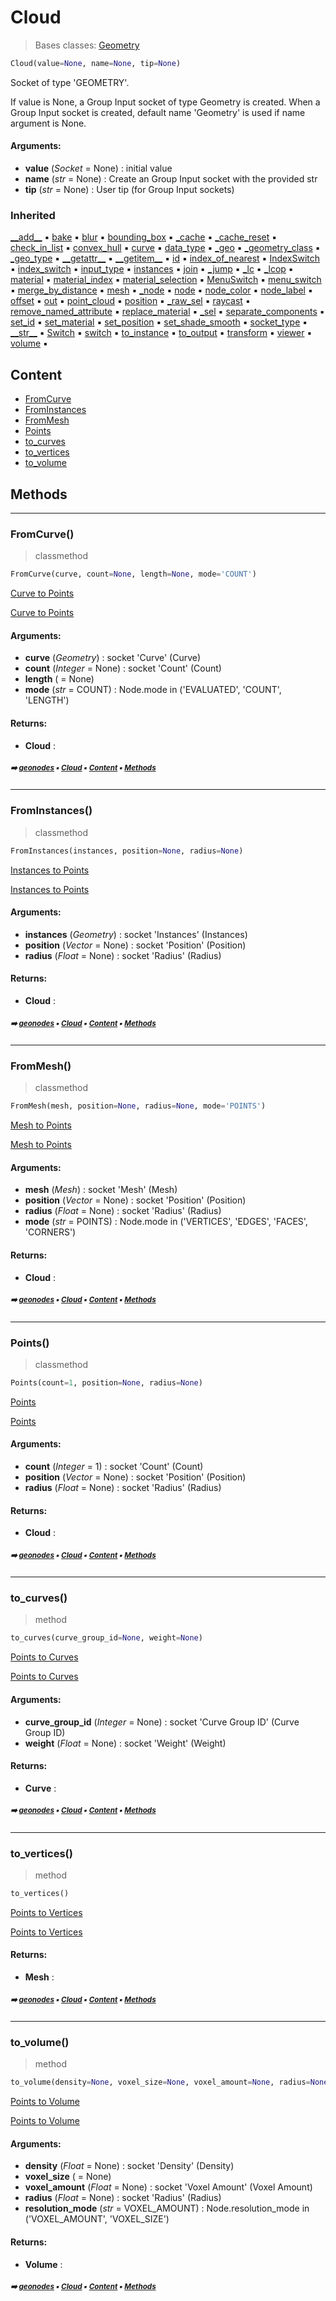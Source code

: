 # Cloud

> Bases classes: [Geometry](geono-geometry.md#geometry)

``` python
Cloud(value=None, name=None, tip=None)
```

Socket of type 'GEOMETRY'.

If value is None, a Group Input socket of type Geometry is created.
When a Group Input socket is created, default name 'Geometry' is used if name argument is None.

#### Arguments:
- **value** (_Socket_ = None) : initial value
- **name** (_str_ = None) : Create an Group Input socket with the provided str
- **tip** (_str_ = None) : User tip (for Group Input sockets)

### Inherited

[\_\_add__](geono-geometry.md#__add__) :black_small_square: [bake](geono-geometry.md#bake) :black_small_square: [blur](geono-socket.md#blur) :black_small_square: [bounding_box](geono-geometry.md#bounding_box) :black_small_square: [\_cache](geono-socke-nodecache.md#_cache) :black_small_square: [\_cache_reset](geono-socke-nodecache.md#_cache_reset) :black_small_square: [check_in_list](geono-socket.md#check_in_list) :black_small_square: [convex_hull](geono-geometry.md#convex_hull) :black_small_square: [curve](geono-geometry.md#curve) :black_small_square: [data_type](geono-socket.md#data_type) :black_small_square: [\_geo](geono-geometry.md#_geo) :black_small_square: [\_geometry_class](geono-socket.md#_geometry_class) :black_small_square: [\_geo_type](geono-geome-geobase.md#_geo_type) :black_small_square: [\_\_getattr__](geono-socket.md#__getattr__) :black_small_square: [\_\_getitem__](geono-geome-geobase.md#__getitem__) :black_small_square: [id](geono-geome-geobase.md#id) :black_small_square: [index_of_nearest](geono-geometry.md#index_of_nearest) :black_small_square: [IndexSwitch](geono-socket.md#indexswitch) :black_small_square: [index_switch](geono-socket.md#index_switch) :black_small_square: [input_type](geono-socket.md#input_type) :black_small_square: [instances](geono-geometry.md#instances) :black_small_square: [join](geono-geometry.md#join) :black_small_square: [\_jump](geono-socket.md#_jump) :black_small_square: [\_lc](geono-socket.md#_lc) :black_small_square: [\_lcop](geono-socket.md#_lcop) :black_small_square: [material](geono-geome-geobase.md#material) :black_small_square: [material_index](geono-geome-geobase.md#material_index) :black_small_square: [material_selection](geono-geome-geobase.md#material_selection) :black_small_square: [MenuSwitch](geono-socket.md#menuswitch) :black_small_square: [menu_switch](geono-socket.md#menu_switch) :black_small_square: [merge_by_distance](geono-geometry.md#merge_by_distance) :black_small_square: [mesh](geono-geometry.md#mesh) :black_small_square: [\_node](geono-geometry.md#_node) :black_small_square: [node](geono-socket.md#node) :black_small_square: [node_color](geono-socket.md#node_color) :black_small_square: [node_label](geono-socket.md#node_label) :black_small_square: [offset](geono-geome-geobase.md#offset) :black_small_square: [out](geono-socket.md#out) :black_small_square: [point_cloud](geono-geometry.md#point_cloud) :black_small_square: [position](geono-geome-geobase.md#position) :black_small_square: [\_raw_sel](geono-geome-geobase.md#_raw_sel) :black_small_square: [raycast](geono-geometry.md#raycast) :black_small_square: [remove_named_attribute](geono-geometry.md#remove_named_attribute) :black_small_square: [replace_material](geono-geome-geobase.md#replace_material) :black_small_square: [\_sel](geono-geome-geobase.md#_sel) :black_small_square: [separate_components](geono-geometry.md#separate_components) :black_small_square: [set_id](geono-geometry.md#set_id) :black_small_square: [set_material](geono-geometry.md#set_material) :black_small_square: [set_position](geono-geometry.md#set_position) :black_small_square: [set_shade_smooth](geono-geometry.md#set_shade_smooth) :black_small_square: [socket_type](geono-socket.md#socket_type) :black_small_square: [\_\_str__](geono-socket.md#__str__) :black_small_square: [Switch](geono-socket.md#switch) :black_small_square: [switch](geono-socket.md#switch) :black_small_square: [to_instance](geono-geometry.md#to_instance) :black_small_square: [to_output](geono-socket.md#to_output) :black_small_square: [transform](geono-geometry.md#transform) :black_small_square: [viewer](geono-geometry.md#viewer) :black_small_square: [volume](geono-geometry.md#volume) :black_small_square:

## Content

- [FromCurve](geono-cloud.md#fromcurve)
- [FromInstances](geono-cloud.md#frominstances)
- [FromMesh](geono-cloud.md#frommesh)
- [Points](geono-cloud.md#points)
- [to_curves](geono-cloud.md#to_curves)
- [to_vertices](geono-cloud.md#to_vertices)
- [to_volume](geono-cloud.md#to_volume)

## Methods



----------
### FromCurve()

> classmethod

``` python
FromCurve(curve, count=None, length=None, mode='COUNT')
```

[Curve to Points](https://docs.blender.org/api/current/bpy.types.GeometryNodeCurveToPoints.html#bpy.types.GeometryNodeCurveToPoints)

[Curve to Points](https://docs.blender.org/api/current/bpy.types.GeometryNodeCurveToPoints.html#bpy.types.GeometryNodeCurveToPoints)

#### Arguments:
- **curve** (_Geometry_) : socket 'Curve' (Curve)
- **count** (_Integer_ = None) : socket 'Count' (Count)
- **length** ( = None)
- **mode** (_str_ = COUNT) : Node.mode in ('EVALUATED', 'COUNT', 'LENGTH')



#### Returns:
- **Cloud** :

##### <sub>:arrow_right: [geonodes](index.md#geonodes) :black_small_square: [Cloud](geono-cloud.md#cloud) :black_small_square: [Content](geono-cloud.md#content) :black_small_square: [Methods](geono-cloud.md#methods)</sub>

----------
### FromInstances()

> classmethod

``` python
FromInstances(instances, position=None, radius=None)
```

[Instances to Points](https://docs.blender.org/api/current/bpy.types.GeometryNodeInstancesToPoints.html#bpy.types.GeometryNodeInstancesToPoints)

[Instances to Points](https://docs.blender.org/api/current/bpy.types.GeometryNodeInstancesToPoints.html#bpy.types.GeometryNodeInstancesToPoints)

#### Arguments:
- **instances** (_Geometry_) : socket 'Instances' (Instances)
- **position** (_Vector_ = None) : socket 'Position' (Position)
- **radius** (_Float_ = None) : socket 'Radius' (Radius)



#### Returns:
- **Cloud** :

##### <sub>:arrow_right: [geonodes](index.md#geonodes) :black_small_square: [Cloud](geono-cloud.md#cloud) :black_small_square: [Content](geono-cloud.md#content) :black_small_square: [Methods](geono-cloud.md#methods)</sub>

----------
### FromMesh()

> classmethod

``` python
FromMesh(mesh, position=None, radius=None, mode='POINTS')
```

[Mesh to Points](https://docs.blender.org/api/current/bpy.types.GeometryNodeMeshToPoints.html#bpy.types.GeometryNodeMeshToPoints)

[Mesh to Points](https://docs.blender.org/api/current/bpy.types.GeometryNodeMeshToPoints.html#bpy.types.GeometryNodeMeshToPoints)

#### Arguments:
- **mesh** (_Mesh_) : socket 'Mesh' (Mesh)
- **position** (_Vector_ = None) : socket 'Position' (Position)
- **radius** (_Float_ = None) : socket 'Radius' (Radius)
- **mode** (_str_ = POINTS) : Node.mode in ('VERTICES', 'EDGES', 'FACES', 'CORNERS')



#### Returns:
- **Cloud** :

##### <sub>:arrow_right: [geonodes](index.md#geonodes) :black_small_square: [Cloud](geono-cloud.md#cloud) :black_small_square: [Content](geono-cloud.md#content) :black_small_square: [Methods](geono-cloud.md#methods)</sub>

----------
### Points()

> classmethod

``` python
Points(count=1, position=None, radius=None)
```

[Points](https://docs.blender.org/api/current/bpy.types.GeometryNodePoints.html#bpy.types.GeometryNodePoints)

[Points](https://docs.blender.org/api/current/bpy.types.GeometryNodePoints.html#bpy.types.GeometryNodePoints)

#### Arguments:
- **count** (_Integer_ = 1) : socket 'Count' (Count)
- **position** (_Vector_ = None) : socket 'Position' (Position)
- **radius** (_Float_ = None) : socket 'Radius' (Radius)



#### Returns:
- **Cloud** :

##### <sub>:arrow_right: [geonodes](index.md#geonodes) :black_small_square: [Cloud](geono-cloud.md#cloud) :black_small_square: [Content](geono-cloud.md#content) :black_small_square: [Methods](geono-cloud.md#methods)</sub>

----------
### to_curves()

> method

``` python
to_curves(curve_group_id=None, weight=None)
```

[Points to Curves](https://docs.blender.org/api/current/bpy.types.GeometryNodePointsToCurves.html#bpy.types.GeometryNodePointsToCurves)

[Points to Curves](https://docs.blender.org/api/current/bpy.types.GeometryNodePointsToCurves.html#bpy.types.GeometryNodePointsToCurves)

#### Arguments:
- **curve_group_id** (_Integer_ = None) : socket 'Curve Group ID' (Curve Group ID)
- **weight** (_Float_ = None) : socket 'Weight' (Weight)



#### Returns:
- **Curve** :

##### <sub>:arrow_right: [geonodes](index.md#geonodes) :black_small_square: [Cloud](geono-cloud.md#cloud) :black_small_square: [Content](geono-cloud.md#content) :black_small_square: [Methods](geono-cloud.md#methods)</sub>

----------
### to_vertices()

> method

``` python
to_vertices()
```

[Points to Vertices](https://docs.blender.org/api/current/bpy.types.GeometryNodePointsToVertices.html#bpy.types.GeometryNodePointsToVertices)

[Points to Vertices](https://docs.blender.org/api/current/bpy.types.GeometryNodePointsToVertices.html#bpy.types.GeometryNodePointsToVertices)

#### Returns:
- **Mesh** :

##### <sub>:arrow_right: [geonodes](index.md#geonodes) :black_small_square: [Cloud](geono-cloud.md#cloud) :black_small_square: [Content](geono-cloud.md#content) :black_small_square: [Methods](geono-cloud.md#methods)</sub>

----------
### to_volume()

> method

``` python
to_volume(density=None, voxel_size=None, voxel_amount=None, radius=None, resolution_mode='VOXEL_AMOUNT')
```

[Points to Volume](https://docs.blender.org/api/current/bpy.types.GeometryNodePointsToVolume.html#bpy.types.GeometryNodePointsToVolume)

[Points to Volume](https://docs.blender.org/api/current/bpy.types.GeometryNodePointsToVolume.html#bpy.types.GeometryNodePointsToVolume)

#### Arguments:
- **density** (_Float_ = None) : socket 'Density' (Density)
- **voxel_size** ( = None)
- **voxel_amount** (_Float_ = None) : socket 'Voxel Amount' (Voxel Amount)
- **radius** (_Float_ = None) : socket 'Radius' (Radius)
- **resolution_mode** (_str_ = VOXEL_AMOUNT) : Node.resolution_mode in ('VOXEL_AMOUNT', 'VOXEL_SIZE')



#### Returns:
- **Volume** :

##### <sub>:arrow_right: [geonodes](index.md#geonodes) :black_small_square: [Cloud](geono-cloud.md#cloud) :black_small_square: [Content](geono-cloud.md#content) :black_small_square: [Methods](geono-cloud.md#methods)</sub>